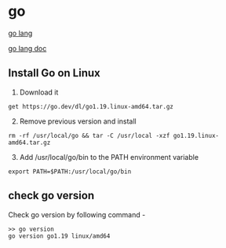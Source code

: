 # go
[go lang](https://go.dev/doc/install)

[go lang doc](https://go.dev/ref/spec)
## Install Go on Linux

1. Download it

```
get https://go.dev/dl/go1.19.linux-amd64.tar.gz
```

2. Remove previous version and install

```
rm -rf /usr/local/go && tar -C /usr/local -xzf go1.19.linux-amd64.tar.gz
```

3. Add /usr/local/go/bin to the PATH environment variable

```
export PATH=$PATH:/usr/local/go/bin
```

## check go version

Check go version by following command -

```
>> go version
go version go1.19 linux/amd64
```

